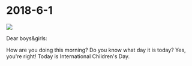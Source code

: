 2018-6-1
========
![](https://timgsa.baidu.com/timg?image&quality=80&size=b9999_10000&sec=1527827717720&di=979afb318f9e56bc9a6d61afc5e9c3c4&imgtype=0&src=http%3A%2F%2Fpic.90sjimg.com%2Fdesign%2F00%2F38%2F12%2F57%2Fs_1024_58c9f2516ef42.png)

Dear boys&girls:

How are you doing this morning? Do you know what day it is today? Yes, you're right! Today is International Children's Day.